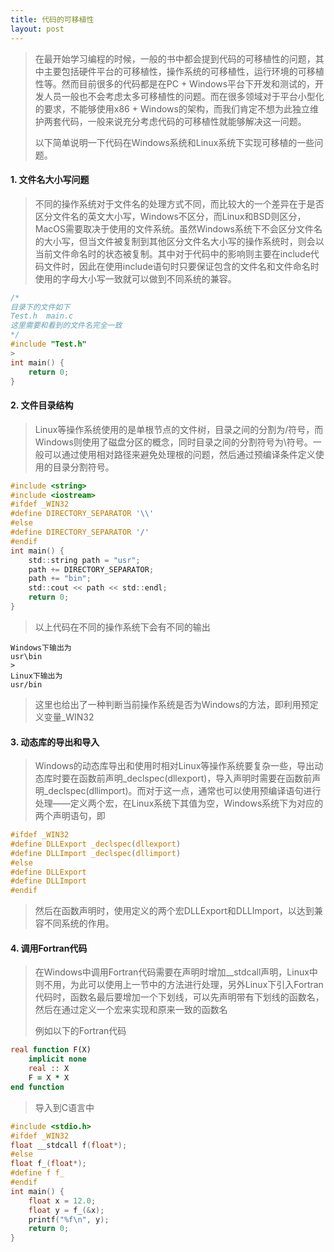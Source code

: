 ```yaml
---
title: 代码的可移植性
layout: post
---
```


> 在最开始学习编程的时候，一般的书中都会提到代码的可移植性的问题，其中主要包括硬件平台的可移植性，操作系统的可移植性，运行环境的可移植性等。然而目前很多的代码都是在PC + Windows平台下开发和测试的，开发人员一般也不会考虑太多可移植性的问题。而在很多领域对于平台小型化的要求，不能够使用x86 + Windows的架构，而我们肯定不想为此独立维护两套代码，一般来说充分考虑代码的可移植性就能够解决这一问题。
>
> 以下简单说明一下代码在Windows系统和Linux系统下实现可移植的一些问题。


#### 1. 文件名大小写问题

> 不同的操作系统对于文件名的处理方式不同，而比较大的一个差异在于是否区分文件名的英文大小写，Windows不区分，而Linux和BSD则区分，MacOS需要取决于使用的文件系统。虽然Windows系统下不会区分文件名的大小写，但当文件被复制到其他区分文件名大小写的操作系统时，则会以当前文件命名时的状态被复制。其中对于代码中的影响则主要在include代码文件时，因此在使用include语句时只要保证包含的文件名和文件命名时使用的字母大小写一致就可以做到不同系统的兼容。
>
```c
/*
目录下的文件如下
Test.h  main.c
这里需要和看到的文件名完全一致
*/
#include "Test.h"
>
int main() {
    return 0;
}
```

#### 2. 文件目录结构

> Linux等操作系统使用的是单根节点的文件树，目录之间的分割为/符号，而Windows则使用了磁盘分区的概念，同时目录之间的分割符号为\\符号。一般可以通过使用相对路径来避免处理根的问题，然后通过预编译条件定义使用的目录分割符号。
>
```c
#include <string>
#include <iostream>
#ifdef _WIN32
#define DIRECTORY_SEPARATOR '\\'
#else
#define DIRECTORY_SEPARATOR '/'
#endif
int main() {
    std::string path = "usr";
    path += DIRECTORY_SEPARATOR;
    path += "bin";
    std::cout << path << std::endl;
    return 0;
}
```
> 以上代码在不同的操作系统下会有不同的输出
>
```
Windows下输出为
usr\bin
>
Linux下输出为
usr/bin
```
> 这里也给出了一种判断当前操作系统是否为Windows的方法，即利用预定义变量_WIN32

#### 3. 动态库的导出和导入

> Windows的动态库导出和使用时相对Linux等操作系统要复杂一些，导出动态库时要在函数前声明_declspec(dllexport)，导入声明时需要在函数前声明_declspec(dllimport)。而对于这一点，通常也可以使用预编译语句进行处理——定义两个宏，在Linux系统下其值为空，Windows系统下为对应的两个声明语句，即
>
```c
#ifdef _WIN32
#define DLLExport _declspec(dllexport)
#define DLLImport _declspec(dllimport)
#else
#define DLLExport
#define DLLImport
#endif
```
> 然后在函数声明时，使用定义的两个宏DLLExport和DLLImport，以达到兼容不同系统的作用。

#### 4. 调用Fortran代码

> 在Windows中调用Fortran代码需要在声明时增加__stdcall声明，Linux中则不用，为此可以使用上一节中的方法进行处理，另外Linux下引入Fortran代码时，函数名最后要增加一个下划线，可以先声明带有下划线的函数名，然后在通过定义一个宏来实现和原来一致的函数名
>
> 例如以下的Fortran代码
>
```fortran
real function F(X)
    implicit none
    real :: X
    F = X * X
end function
```
> 导入到C语言中
```c
#include <stdio.h>
#ifdef _WIN32
float __stdcall f(float*);
#else
float f_(float*);
#define f f_
#endif
int main() {
    float x = 12.0;
    float y = f_(&x);
    printf("%f\n", y);
    return 0;
}
```

